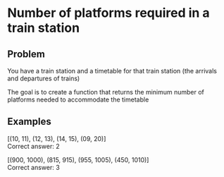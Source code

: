 # Number of platforms required in a train station

## Problem
You have a train station and a timetable for that train station (the arrivals and departures of trains)

The goal is to create a function that returns the minimum number of platforms needed to accommodate the timetable

## Examples
[(10, 11), (12, 13), (14, 15), (09, 20)]  
Correct answer: 2

[(900, 1000), (815, 915), (955, 1005), (450, 1010)]  
Correct answer: 3